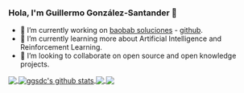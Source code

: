 ### Hola, I'm Guillermo González-Santander 👋

- 🔭 I’m currently working on [baobab soluciones](https://baobabsoluciones.es/) - [github](https://github.com/baobabsoluciones).
- 🌱 I’m currently learning more about Artificial Intelligence and Reinforcement Learning.
- 👯 I’m looking to collaborate on open source and open knowledge projects.


<a href="https://github.com/ggsdc">
  <img align="center" src="https://github-readme-stats.vercel.app/api/top-langs/?username=ggsdc&theme=vue&hide_langs_below=1&layout=compact" />
</a>

<a href="https://github.com/ggsdc">
 <img align="center" src="https://github-readme-stats.vercel.app/api?username=ggsdc&show_icons=true&theme=vue&line_height=27&count_private=yes" alt="ggsdc's github stats"/>
</a>

<a href="https://github.com/baobabsoluciones/corn">
  <img align="center" src="https://github-readme-stats.vercel.app/api/pin/?username=baobabsoluciones&repo=corn&theme=vue" />

</a>
<a href="https://github.com/ggsdc/tsp-solvers">
 <img align="center" src="https://github-readme-stats.vercel.app/api/pin/?username=ggsdc&repo=tsp-solvers&theme=vue" />
</a>
